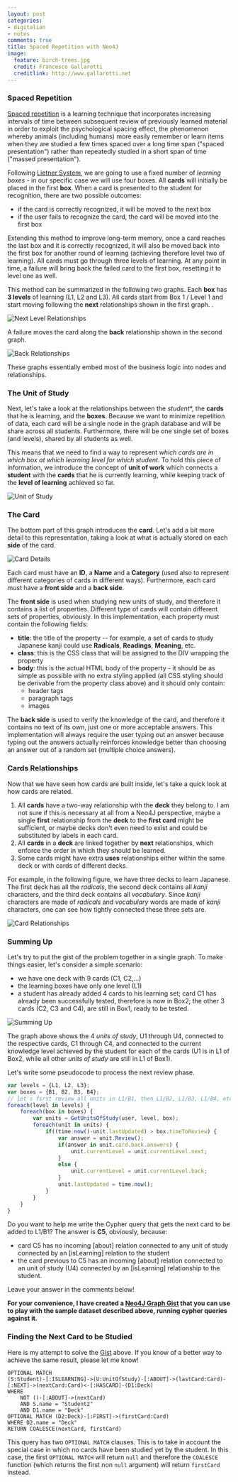 ```yaml
---
layout: post
categories: 
- digitalian
- notes
comments: true
title: Spaced Repetition with Neo4J
image:
  feature: birch-trees.jpg
  credit: Francesco Gallarotti
  creditlink: http://www.gallarotti.net
---
```

### Spaced Repetition
[Spaced repetition](http://en.wikipedia.org/wiki/Spaced_repetition) is a learning technique that incorporates increasing intervals of time between subsequent review of previously learned material in order to exploit the psychological spacing effect, the phenomenon whereby animals (including humans) more easily remember or learn items when they are studied a few times spaced over a long time span ("spaced presentation") rather than repeatedly studied in a short span of time ("massed presentation").

Following [Lietner System](http://en.wikipedia.org/wiki/Leitner_system), we are going to use a fixed number of *learning boxes* - in our specific case we will use four boxes. All **cards** will initially be placed in the first **box**. When a card is presented to the student for recognition, there are two possible outcomes:  

- if the card is correctly recognized, it will be moved to the next box
- if the user fails to recognize the card, the card will be moved into the first box

Extending this method to improve long-term memory, once a card reaches the last box and it is correctly recognized, it will also be moved back into the first box for another round of learning (achieving therefore level two of learning). All cards must go through three levels of learning. At any point in time, a failure will bring back the failed card to the first box, resetting it to level one as well.

This method can be summarized in the following two graphs. Each **box** has **3 levels** of learning (L1, L2 and L3). All cards start from Box 1 / Level 1 and start moving following the **next** relationships shown in the first graph. .

![Next Level Relationships](/assets/2014/05/LevelsNext.png)

A failure moves the card along the **back** relationship shown in the second graph. 

![Back Relationships](/assets/2014/05/LevelsBack.png)

These graphs essentially embed most of the business logic into nodes and relationships.

### The Unit of Study
Next, let's take a look at the relationships between the *student**, the **cards** that he is learning, and the **boxes**. Because we want to minimize repetition of data, each card will be a single node in the graph database and will be share across all students. Furthermore, there will be one single set of boxes (and levels), shared by all students as well. 

This means that we need to find a way to represent *which cards are in which box at which learning level for which student*. To hold this piece of information, we introduce the concept of **unit of work** which connects a **student** with the **cards** that he is currently learning, while keeping track of the **level of learning** achieved so far.

![Unit of Study](/assets/2014/05/UnitOfStudy.png)

### The Card
The bottom part of this graph introduces the **card**. Let's add a bit more detail to this representation, taking a look at what is actually stored on each **side** of the card. 

![Card Details](/assets/2014/05/cardDetails.png)

Each card must have an **ID**, a **Name** and a **Category** (used also to represent different categories of cards in different ways). Furthermore, each card must have a **front side** and a **back side**. 

The **front side** is used when studying new units of study, and therefore it contains a list of properties. Different type of cards will contain different sets of properties, obviously. In this implementation, each property must contain the following fields:

- **title**: the title of the property -- for example, a set of cards to study Japanese kanji could use **Radicals**, **Readings**, **Meaning**, etc.
- **class**: this is the CSS class that will be assigned to the DIV wrapping the property
- **body**: this is the actual HTML body of the property - it should be as simple as possible with no extra styling applied (all CSS styling should be derivable from the property class above) and it should only contain:
    - header tags
    - paragraph tags 
    - images

The **back side** is used to verify the knowledge of the card, and therefore it contains no text of its own, just one or more acceptable answers. This implementation will always require the user typing out an answer because typing out the answers actually reinforces  knowledge better than choosing an answer out of a random set (multiple choice answers).

### Cards Relationships
Now that we have seen how cards are built inside, let's take a quick look at how cards are related.
1. All **cards** have a two-way relationship with the **deck** they belong to. I am not sure if this is necessary at all from a Neo4J perspective, maybe a single **first** relationship from the **deck** to the **first card** might be sufficient, or maybe decks don't even need to exist and could be substituted by labels in each card. 
2. All **cards** in a **deck** are linked together by **next** relationships, which enforce the order in which they should be learned.
3. Some cards might have extra **uses** relationships either within the same deck or with cards of different decks. 

For example, in the following figure, we have three decks to learn Japanese. The first deck has all the *radicals*, the second deck contains all *kanji* characters, and the third deck contains all *vocabulary*. Since *kanji* characters are made of *radicals* and *vocabulary* words are made of *kanji* characters, one can see how tightly connected these three sets are.

![Card Relationships](/assets/2014/05/cardsRelationships.png)

### Summing Up
Let's try to put the gist of the problem together in a single graph. To make things easier, let's consider a simple scenario:

- we have one deck with 9 cards (C1, C2,...)
- the learning boxes have only one level (L1)
- a student has already added 4 cards to his learning set; card C1 has already been successfully tested, therefore is now in Box2; the other 3 cards (C2, C3 and C4), are still in Box1, ready to be tested.

![Summing Up](/assets/2014/05/summingUp.png)

The graph above shows the 4 *units of study*, U1 through U4, connected to the respective cards, C1 through C4, and connected to the current knowledge level achieved by the student for each of the cards (U1 is in L1 of Box2, while all other *units of study* are still in L1 of Box1).

Let's write some pseudocode to process the next review phase.

```javascript
var levels = {L1, L2, L3};
var boxes = {B1, B2, B3, B4};
// let's first review all units in L1/B1, then L1/B2, L1/B3, L1/B4, etc.
foreach(level in levels) {
	foreach(box in boxes) {
		var units = GetUnitsOfStudy(user, level, box);
		foreach(unit in units) {
			if((time.now()-unit.lastUpdated) > box.timeToReview) {
				var answer = unit.Review();
				if(answer in unit.card.back.answers) {
					unit.currentLevel = unit.currentLevel.next;
				}
				else {
					unit.currentLevel = unit.currentLevel.back;
				}
				unit.lastUpdated = time.now();
			}
		}
	}
}
```

Do you want to help me write the Cypher query that gets the next card to be added to L1/B1? 
The answer is **C5**, obviously, because:

- card C5 has no incoming [about] relation connected to any unit of study connected by an [isLearning] relation to the student 
- the card previous to C5 has an incoming [about] relation connected to an unit of study (U4) connected by an [isLearning] relationship to the student.

Leave your answer in the comments below!

**For your convenience, I have created a [Neo4J Graph Gist](http://gist.neo4j.org/?7a15487ef7f4cb95f353) that you can use to play with the sample dataset described above, running cypher queries against it.**

### Finding the Next Card to be Studied

Here is my attempt to solve the [Gist](http://gist.neo4j.org/?7a15487ef7f4cb95f353) above. If you know of a better way to achieve the same result, please let me know!

```
OPTIONAL MATCH 
(S:Student)-[:ISLEARNING]->(U:UnitOfStudy)-[:ABOUT]->(lastCard:Card)-[:NEXT]->(nextCard:Card)<-[:HASCARD]-(D1:Deck)
WHERE 
	NOT ()-[:ABOUT]->(nextCard) 
	AND S.name = "Student2" 
	AND D1.name = "Deck"
OPTIONAL MATCH (D2:Deck)-[:FIRST]->(firstCard:Card)
WHERE D2.name = "Deck"
RETURN COALESCE(nextCard, firstCard)
```

This query has two `OPTIONAL MATCH` clauses. This is to take in account the special case in which no cards have been studied yet by the student. In this case, the first `OPTIONAL MATCH` will return `null` and therefore the `COALESCE` function (which returns the first non `null` argument) will return `firstCard` instead.